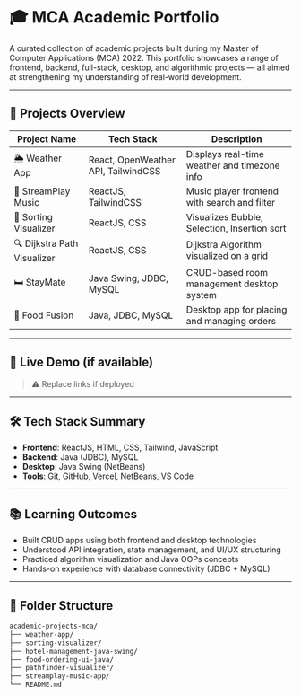 # 🎓 MCA Academic Portfolio

A curated collection of academic projects built during my Master of Computer Applications (MCA) 2022. This portfolio showcases a range of frontend, backend, full-stack, desktop, and algorithmic projects — all aimed at strengthening my understanding of real-world development.

---

## 🧠 Projects Overview

| Project Name         | Tech Stack                            | Description                                 |
|----------------------|----------------------------------------|---------------------------------------------|
| 🌦️ Weather App       | React, OpenWeather API, TailwindCSS    | Displays real-time weather and timezone info |
| 🎵 StreamPlay Music  | ReactJS, TailwindCSS                   | Music player frontend with search and filter |
| 🔢 Sorting Visualizer | ReactJS, CSS                          | Visualizes Bubble, Selection, Insertion sort |
| 🔍 Dijkstra Path Visualizer | ReactJS, CSS                    | Dijkstra Algorithm visualized on a grid      |
| 🛏️ StayMate             | Java Swing, JDBC, MySQL             | CRUD-based room management desktop system   |
| 🍔 Food Fusion         | Java, JDBC, MySQL                      | Desktop app for placing and managing orders  |

---

## 🚀 Live Demo (if available)
> ⚠️ Replace links if deployed

---

## 🛠️ Tech Stack Summary

- **Frontend**: ReactJS, HTML, CSS, Tailwind, JavaScript
- **Backend**: Java (JDBC), MySQL
- **Desktop**: Java Swing (NetBeans)
- **Tools**: Git, GitHub, Vercel, NetBeans, VS Code

---

## 📚 Learning Outcomes

- Built CRUD apps using both frontend and desktop technologies
- Understood API integration, state management, and UI/UX structuring
- Practiced algorithm visualization and Java OOPs concepts
- Hands-on experience with database connectivity (JDBC + MySQL)

---

## 📁 Folder Structure

```bash
academic-projects-mca/
├── weather-app/
├── sorting-visualizer/
├── hotel-management-java-swing/
├── food-ordering-ui-java/
├── pathfinder-visualizer/
├── streamplay-music-app/
└── README.md
